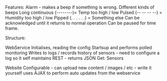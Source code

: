 Features:
  Alarm - makes a beep if something is wrong.
    Different kinds of beeps
      Long continuous (--------)= Temp too high / low
      Pulsed (-- -- -- --) = Humidity too high / low
      Pipped (. . . . . .) = Something else
  Can be acknowledged until it returns to normal operation
  Can be paused for time frame.


Structure:

  WebService
    Initialises, reading the config
    Startsup and performs polled monitoring
    Writes to logs / records history of sensors - need to configure a log so it self maintains
    REST - returns JSON
      Get: Sensors


  Website
    Configurable - can upload new content / images / etc - write it yourself
    uses AJAX to perform auto updates from the webservice